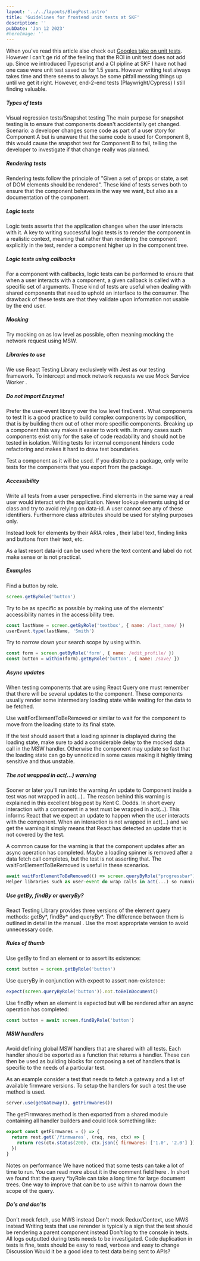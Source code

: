 ```yaml
---
layout: '../../layouts/BlogPost.astro'
title: 'Guidelines for frontend unit tests at SKF'
description: ''
pubDate: 'Jan 12 2023'
#heroImage: ''
---
```


When you've read this article also check out [Googles take on unit tests](https://abseil.io/resources/swe-book/html/ch12.html). However I can't ge rid of the feeling that the ROI in unit test does not add up. Since we introduced Typescript and a CI pipline at SKF I have not had one case were unit test saved us for 1.5 years. However writing test always takes time and there seems to always be some pitfall messing things up until we get it right. However, end-2-end tests (Playwright/Cypress) I still finding valuable.

##### Types of tests

Visual regression tests/Snapshot testing
The main purpose for snapshot testing is to ensure that components doesn't accidentally get changed. Scenario: a developer changes some code as part of a user story for Component A but is unaware that the same code is used for Component B, this would cause the snapshot test for Component B to fail, telling the developer to investigate if that change really was planned.

##### Rendering tests

Rendering tests follow the principle of "Given a set of props or state, a set of DOM elements should be rendered". These kind of tests serves both to ensure that the component behaves in the way we want, but also as a documentation of the component.

##### Logic tests

Logic tests asserts that the application changes when the user interacts with it. A key to writing successful logic tests is to render the component in a realistic context, meaning that rather than rendering the component explicitly in the test, render a component higher up in the component tree.

##### Logic tests using callbacks

For a component with callbacks, logic tests can be performed to ensure that when a user interacts with a component, a given callback is called with a specific set of arguments. These kind of tests are useful when dealing with shared components that need to uphold an interface to the consumer. The drawback of these tests are that they validate upon information not usable by the end user.

##### Mocking

Try mocking on as low level as possible, often meaning mocking the network request using MSW.

##### Libraries to use

We use React Testing Library exclusively with Jest as our testing framework. To intercept and mock network requests we use Mock Service Worker .

##### Do not import Enzyme!

Prefer the user-event library over the low level fireEvent .
What components to test
It is a good practice to build complex components by composition, that is by building them out of other more specific components. Breaking up a component this way makes it easier to work with. In many cases such components exist only for the sake of code readability and should not be tested in isolation. Writing tests for internal component hinders code refactoring and makes it hard to draw test boundaries.

Test a component as it will be used. If you distribute a package, only write tests for the components that you export from the package.

##### Accessibility

Write all tests from a user perspective. Find elements in the same way a real user would interact with the application. Never lookup elements using id or class and try to avoid relying on data-id. A user cannot see any of these identifiers. Furthermore class attributes should be used for styling purposes only.

Instead look for elements by their ARIA roles , their label text, finding links and buttons from their text, etc.

As a last resort data-id can be used where the text content and label do not make sense or is not practical.

##### Examples

Find a button by role.

```javascript
screen.getByRole('button')
```

Try to be as specific as possible by making use of the elements' accessibility names in the accessibility tree.

```javascript
const lastName = screen.getByRole('textbox', { name: /last_name/ })
userEvent.type(lastName, 'Smith')
```

Try to narrow down your search scope by using within.

```javascript
const form = screen.getByRole('form', { name: /edit_profile/ })
const button = within(form).getByRole('button', { name: /save/ })
```

##### Async updates

When testing components that are using React Query one must remember that there will be several updates to the component. These components usually render some intermediary loading state while waiting for the data to be fetched.

Use waitForElementToBeRemoved or similar to wait for the component to move from the loading state to its final state.

If the test should assert that a loading spinner is displayed during the loading state, make sure to add a considerable delay to the mocked data call in the MSW handler. Otherwise the component may update so fast that the loading state can go by unnoticed in some cases making it highly timing sensitive and thus unstable.

##### The not wrapped in act(...) warning

Sooner or later you'll run into the warning An update to Component inside a test was not wrapped in act(...).. The reason behind this warning is explained in this excellent blog post by Kent C. Dodds. In short every interaction with a component in a test must be wrapped in act(...). This informs React that we expect an update to happen when the user interacts with the component. When an interaction is not wrapped in act(...) and we get the warning it simply means that React has detected an update that is not covered by the test.

A common cause for the warning is that the component updates after an async operation has completed. Maybe a loading spinner is removed after a data fetch call completes, but the test is not asserting that. The waitForElementToBeRemoved is useful in these scenarios.

```javascript
await waitForElementToBeRemoved(() => screen.queryByRole("progressbar"));
Helper libraries such as user-event do wrap calls in act(...) so running userEvent.click(element) by itself is enough.
```

##### Use getBy, findBy or queryBy?

React Testing Library provides three versions of the element query methods: getBy*, findBy* and queryBy\*. The difference between them is outlined in detail in the manual . Use the most appropriate version to avoid unnecessary code.

##### Rules of thumb

Use getBy to find an element or to assert its existence:

```javascript
const button = screen.getByRole('button')
```

Use queryBy in conjunction with expect to assert non-existence:

```javascript
expect(screen.queryByRole('button')).not.toBeInDocument()
```

Use findBy when an element is expected but will be rendered after an async operation has completed:

```javascript
const button = await screen.findByRole('button')
```

##### MSW handlers

Avoid defining global MSW handlers that are shared with all tests. Each handler should be exported as a function that returns a handler. These can then be used as building blocks for composing a set of handlers that is specific to the needs of a particular test.

As an example consider a test that needs to fetch a gateway and a list of available firmware versions. To setup the handlers for such a test the use method is used.

```javascript
server.use(getGateway(), getFirmwares())
```

The getFirmwares method is then exported from a shared module containing all handler builders and could look something like:

```javascript
export const getFirmwares = () => {
  return rest.get(`/firmwares`, (req, res, ctx) => {
    return res(ctx.status(200), ctx.json({ firmwares: ['1.0', '2.0'] }))
  })
}
```

Notes on performance
We have noticed that some tests can take a lot of time to run. You can read more about it in the comment field here . In short we found that the query \*byRole can take a long time for large document trees. One way to improve that can be to use within to narrow down the scope of the query.

##### Do's and don'ts

Don't mock fetch, use MWS instead
Don't mock Redux/Context, use MWS instead
Writing tests that use rerender is typically a sign that the test should be rendering a parent component instead
Don't log to the console in tests. All logs outputted during tests needs to be investigated.
Code duplication in tests is fine, tests should be easy to read, verbose and easy to change
Discussion
Would it be a good idea to test data being sent to APIs?

